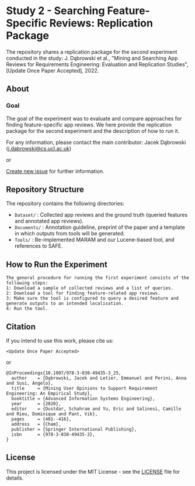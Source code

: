 # Study 2 - Searching Feature-Specific Reviews: Replication Package

The repository shares a replication package for the second experiment conducted in the study: J. Dąbrowski et al.,
"Mining and Searching App Reviews for Requirements Engineering: Evaluation and Replication Studies", [Update Once Paper Accepted], 2022.

## About

### Goal

The goal of the experiment was to evaluate and compare approaches for finding feature-specific app reviews. We here provide the replication package for the second experiment and the description of how to run it.


For any information, please contact the main contributor: Jacek Dąbrowski (j.dabrowski@cs.ucl.ac.uk)

or

[Create new issue](https://github.com/jsdabrowski/IS-21/issues/new) for further information.

## Repository Structure

The repository contains the following directories:

- ``` Dataset/ ``` : Collected app reviews and the ground truth (queried features and annotated app reviews).
- ``` Documents/ ``` : Annotation guideline, preprint of the paper and a template in which  outputs from tools will be generated.
- ``` Tools/ ``` : Re-implemented MARAM and our Lucene-based tool, and references to SAFE.

## How to Run the Experiment

```
The general procedure for running the first experiment consists of the following steps:
1: Download a sample of collected reviews and a list of queries.
2: Download a tool for finding feature-related app reviews.
3: Make sure the tool is configured to query a desired feature and generate outputs to an intended localisation.
4: Run the tool.
```

## Citation

If you intend to use this work, please cite us:

```
<Update Once Paper Accepted>
```

or

```
@InProceedings{10.1007/978-3-030-49435-3_25,
  author    = {Dąbrowski, Jacek and Letier, Emmanuel and Perini, Anna and Susi, Angelo},
  title     = {Mining User Opinions to Support Requirement Engineering: An Empirical Study},
  booktitle = {Advanced Information Systems Engineering},
  year      = {2020},
  editor    = {Dustdar, Schahram and Yu, Eric and Salinesi, Camille and Rieu, Dominique and Pant, Vik},
  pages     = {401--416},
  address   = {Cham},
  publisher = {Springer International Publishing},
  isbn      = {978-3-030-49435-3},
}

```

## License

This project is licensed under the MIT License - see the [LICENSE](LICENSE.txt) file for details.
